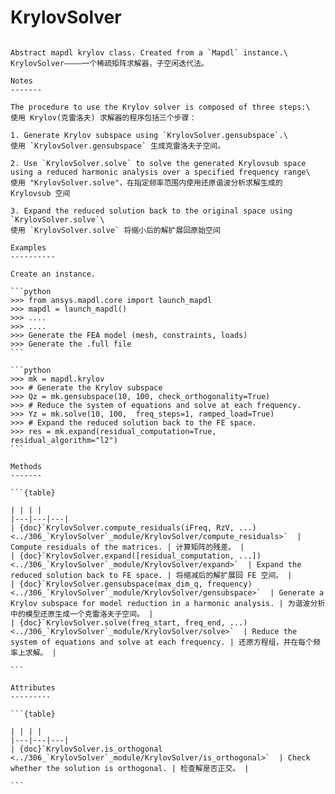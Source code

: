 # KrylovSolver

````{class} ansys.mapdl.core.krylov.KrylovSolver(mapdl)

Abstract mapdl krylov class. Created from a `Mapdl` instance.\
KrylovSolver————一个稀疏矩阵求解器，子空闲迭代法。

Notes
-------

The procedure to use the Krylov solver is composed of three steps:\
使用 Krylov(克雷洛夫) 求解器的程序包括三个步骤：

1. Generate Krylov subspace using `KrylovSolver.gensubspace`.\
使用 `KrylovSolver.gensubspace` 生成克雷洛夫子空间。

2. Use `KrylovSolver.solve` to solve the generated Krylovsub space using a reduced harmonic analysis over a specified frequency range\
使用 "KrylovSolver.solve"，在指定频率范围内使用还原谐波分析求解生成的 Krylovsub 空间

3. Expand the reduced solution back to the original space using `KrylovSolver.solve`\
使用 `KrylovSolver.solve` 将缩小后的解扩展回原始空间

Examples
----------

Create an instance.

```python
>>> from ansys.mapdl.core import launch_mapdl
>>> mapdl = launch_mapdl()
>>> ....
>>> ....
>>> Generate the FEA model (mesh, constraints, loads)
>>> Generate the .full file
```

```python
>>> mk = mapdl.krylov
>>> # Generate the Krylov subspace
>>> Qz = mk.gensubspace(10, 100, check_orthogonality=True)
>>> # Reduce the system of equations and solve at each frequency.
>>> Yz = mk.solve(10, 100,  freq_steps=1, ramped_load=True)
>>> # Expand the reduced solution back to the FE space.
>>> res = mk.expand(residual_computation=True, residual_algorithm="l2")
```

Methods
-------

```{table}

| | | |
|---|---|---|
| {doc}`KrylovSolver.compute_residuals(iFreq, RzV, ...)  <../306_`KrylovSolver`_module/KrylovSolver/compute_residuals>`  | Compute residuals of the matrices. | 计算矩阵的残差。 |
| {doc}`KrylovSolver.expand([residual_computation, ...]) <../306_`KrylovSolver`_module/KrylovSolver/expand>`  | Expand the reduced solution back to FE space. | 将缩减后的解扩展回 FE 空间。 |
| {doc}`KrylovSolver.gensubspace(max_dim_q, frequency)   <../306_`KrylovSolver`_module/KrylovSolver/gensubspace>`  | Generate a Krylov subspace for model reduction in a harmonic analysis. | 为谐波分析中的模型还原生成一个克雷洛夫子空间。 |
| {doc}`KrylovSolver.solve(freq_start, freq_end, ...)    <../306_`KrylovSolver`_module/KrylovSolver/solve>`  | Reduce the system of equations and solve at each frequency. | 还原方程组，并在每个频率上求解。 |

```

Attributes
---------

```{table}

| | | |
|---|---|---|
| {doc}`KrylovSolver.is_orthogonal  <../306_`KrylovSolver`_module/KrylovSolver/is_orthogonal>`  | Check whether the solution is orthogonal. | 检查解是否正交。 |

```

````
